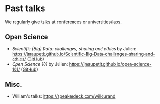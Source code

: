 # Past talks

We regularly give talks at conferences or universities/labs.

## Open Science

* _Scientific (Big) Data: challenges, sharing and ethics_ by Julien: https://jmaupetit.github.io/Scientific-Big-Data-challenges-sharing-and-ethics/ ([GitHub](https://github.com/jmaupetit/Scientific-Big-Data-challenges-sharing-and-ethics))
* _Open Science 101_ by Julien: https://jmaupetit.github.io/open-science-101/ ([GitHub](https://github.com/jmaupetit/open-science-101))

## Misc.

* William's talks: https://speakerdeck.com/willdurand